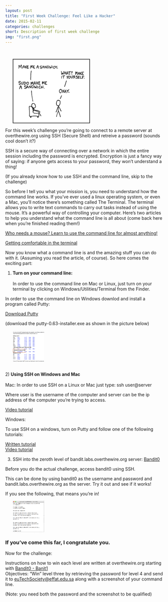 ```yaml
---
layout: post
title: "First Week Challenge: Feel Like a Hacker"
date: 2015-02-11
categories: challenges
short: Description of first week challenge
img: "first.png"
---
```

<br>



  <div class="col">
              <ul class="list-inline intro-social-buttons text-center">
                       <img src="/img/challenges/first-1.png" alt="Smiley face" align="middle"> 
               </ul>
  </div>

For this week’s challenge you’re going to connect to a remote server at overthewire.org using SSH (Secure Shell) and retreive a password (sounds cool dosn’t it?)

SSH is a secure way of connecting over a network in which the entire session including the password is encrypted. Encryption is just a fancy way of saying: if anyone gets access to your password, they won’t understand a thing!

(If you already know how to use SSH and the command line, skip to the challenge)

So before I tell you what your mission is, you need to understand how the command line works. If you’ve ever used a linux operating system, or even a Mac, you’ll notice there’s something called The Terminal. The terminal allows you to write text commands to carry out tasks instead of using the mouse. It’s a powerful way of controlling your computer. Here’s two articles to help you understand what the command line is all about (come back here when you’re finished reading them!)

[Who needs a mouse? Learn to use the command line for almost anything!](http://lifehacker.com/5633909/who-needs-a-mouse-learn-to-use-the-command-line-for-almost-anything)

[Getting comfortable in the terminal](http://www.codecademy.com/blog/72-getting-comfortable-in-the-terminal-linux)

Now you know what a command line is and the amazing stuff you can do with it. (Assuming you read the article, of course). So here comes the exciting part:

1) <B>Turn on your command line:</B> <br><br>
In order to use the command line on Mac or Linux, just turn on your terminal by clicking on Windows/Utilities/Terminal from the Finder. 

In order to use the command line on Windows downlod and install a program called Putty: 

[Download Putty](http://www.chiark.greenend.org.uk/~sgtatham/putty/download.html)

(download the putty-0.63-installer.exe as shown in the picture below)

<div class="col">
              <ul class="list-inline intro-social-buttons text-center">
                       <img  width="100" height="100" src="/img/challenges/Installing-Putty.png" alt="Smiley face" align="middle"> 
               </ul>
  </div>
<br>
2) <B>Using SSH on Windows and Mac</B><br>
<br>
Mac:
In order to use SSH on a Linux or Mac just type: ssh user@server  

Where user is the username of the computer and server can be the ip address of the computer you’re trying to access. 

[Video tutorial](https://www.youtube.com/watch?v=2t6qRjV42xQ)

Windows:

To use SSH on a windows, turn on Putty and follow one of the following tutorials: 

[Written tutorial](http://internal.math.arizona.edu/services/computing/remote-access/shell/putty)<br>
[Video tutorial](https://www.youtube.com/watch?v=9AlSM9UjLpY)


3) SSH into the zeroth level of bandit.labs.overthewire.org server: [Bandit0](http://overthewire.org/wargames/bandit/)

Before you do the actual challenge, access bandit0 using SSH. 

This can be done by using bandit0 as the username and password and bandit.labs.overthewire.org as the server.  Try it out and see if it works!

If you see the following, that means you’re in! 

<div class="col">
              <ul class="list-inline intro-social-buttons text-center">
                       <img width="100" height="100" src="/img/challenges/Screenshot-bandit-sign-in.png" alt="Smiley face" align="middle"> 
               </ul>
  </div>

<h3 class="list-inline intro-social-buttons text-center">If you’ve come this far, I congratulate you. </h3>

Now for the challenge:

Instructions on how to win each level are written at overthewire.org starting with [Bandit0 - Banit1](http://overthewire.org/wargames/bandit/bandit1.html)<br>
Objectives: “Win” level three by retrieving the password for level 4 and send it to <a href="mailto:euTechSociety@effat.edu.sa">euTechSociety@effat.edu.sa</a> along with a screenshot of your command line.

(Note: you need both the password and the screenshot to be qualified)


